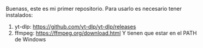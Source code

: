 Buenass, este es mi primer repositorio.
Para usarlo es necesario tener instalados:
1. yt-dlp: https://github.com/yt-dlp/yt-dlp/releases
2. ffmpeg: https://ffmpeg.org/download.html
Y tienen que estar en el PATH de Windows